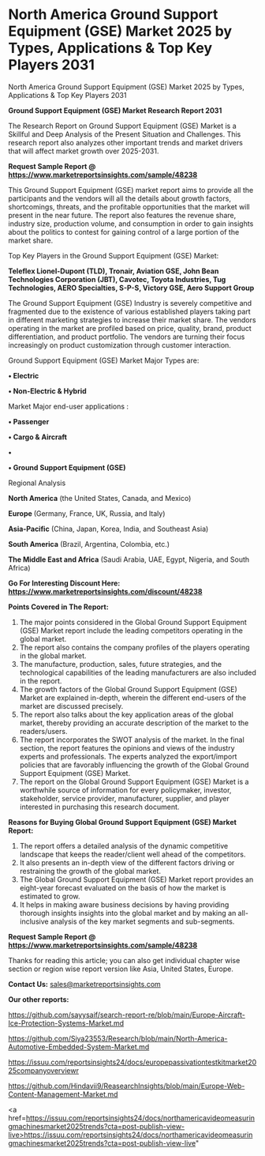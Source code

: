 # North America Ground Support Equipment (GSE) Market 2025 by Types, Applications & Top Key Players 2031
North America Ground Support Equipment (GSE) Market 2025 by Types, Applications & Top Key Players 2031

<strong>Ground Support Equipment (GSE) Market Research Report 2031</strong>

The Research Report on Ground Support Equipment (GSE) Market is a Skillful and Deep Analysis of the Present Situation and Challenges. This research report also analyzes other important trends and market drivers that will affect market growth over 2025-2031.

<strong>Request Sample Report @ <a href=https://www.marketreportsinsights.com/sample/48238>https://www.marketreportsinsights.com/sample/48238</a></strong>

This Ground Support Equipment (GSE) market report aims to provide all the participants and the vendors will all the details about growth factors, shortcomings, threats, and the profitable opportunities that the market will present in the near future. The report also features the revenue share, industry size, production volume, and consumption in order to gain insights about the politics to contest for gaining control of a large portion of the market share.

Top Key Players in the Ground Support Equipment (GSE) Market:

<strong>Teleflex Lionel-Dupont (TLD), Tronair, Aviation GSE, John Bean Technologies Corporation (JBT), Cavotec, Toyota Industries, Tug Technologies, AERO Specialties, S-P-S, Victory GSE, Aero Support Group</strong>

The Ground Support Equipment (GSE) Industry is severely competitive and fragmented due to the existence of various established players taking part in different marketing strategies to increase their market share. The vendors operating in the market are profiled based on price, quality, brand, product differentiation, and product portfolio. The vendors are turning their focus increasingly on product customization through customer interaction.

Ground Support Equipment (GSE) Market Major Types are:

<strong>•  Electric

•  Non-Electric & Hybrid</strong>

Market Major end-user applications :

<strong>•  Passenger

•  Cargo & Aircraft

•  

•  Ground Support Equipment (GSE)</strong>

Regional Analysis

</u><strong><b>North America</b></strong> (the United States, Canada, and Mexico)

<strong><b>Europe </b></strong>(Germany, France, UK, Russia, and Italy)

<strong><b>Asia-Pacific</b></strong> (China, Japan, Korea, India, and Southeast Asia)

<strong><b>South America</b></strong> (Brazil, Argentina, Colombia, etc.)

<strong><b>The Middle East and Africa</b></strong> (Saudi Arabia, UAE, Egypt, Nigeria, and South Africa)

<strong>Go For Interesting Discount Here: <a href=https://www.marketreportsinsights.com/discount/48238>https://www.marketreportsinsights.com/discount/48238</a></strong>

<strong>Points Covered in The Report:</strong>
<ol>
  <li>The major points considered in the Global Ground Support Equipment (GSE) Market report include the leading competitors operating in the global market.</li>
  <li>The report also contains the company profiles of the players operating in the global market.</li>
  <li>The manufacture, production, sales, future strategies, and the technological capabilities of the leading manufacturers are also included in the report.</li>
  <li>The growth factors of the Global Ground Support Equipment (GSE) Market are explained in-depth, wherein the different end-users of the market are discussed precisely.</li>
  <li>The report also talks about the key application areas of the global market, thereby providing an accurate description of the market to the readers/users.</li>
  <li>The report incorporates the SWOT analysis of the market. In the final section, the report features the opinions and views of the industry experts and professionals. The experts analyzed the export/import policies that are favorably influencing the growth of the Global Ground Support Equipment (GSE) Market.</li>
  <li>The report on the Global Ground Support Equipment (GSE) Market is a worthwhile source of information for every policymaker, investor, stakeholder, service provider, manufacturer, supplier, and player interested in purchasing this research document.</li>
</ol>
<strong>Reasons for Buying Global Ground Support Equipment (GSE) Market Report:</strong>

<ol>
  <li>The report offers a detailed analysis of the dynamic competitive landscape that keeps the reader/client well ahead of the competitors.</li>
  <li>It also presents an in-depth view of the different factors driving or restraining the growth of the global market.</li>
  <li>The Global Ground Support Equipment (GSE) Market report provides an eight-year forecast evaluated on the basis of how the market is estimated to grow.</li>
  <li>It helps in making aware business decisions by having providing thorough insights insights into the global market and by making an all-inclusive analysis of the key market segments and sub-segments.</li>
</ol>
<strong>Request Sample Report @ <a href=https://www.marketreportsinsights.com/sample/48238>https://www.marketreportsinsights.com/sample/48238</a></strong>


Thanks for reading this article; you can also get individual chapter wise section or region wise report version like Asia, United States, Europe.

<strong>Contact Us:</strong>
sales@marketreportsinsights.com

<strong>Our other reports:</strong>

<a href=https://github.com/sayysaif/search-report-re/blob/main/Europe-Aircraft-Ice-Protection-Systems-Market.md>https://github.com/sayysaif/search-report-re/blob/main/Europe-Aircraft-Ice-Protection-Systems-Market.md</a>

<a href=https://github.com/Siya23553/Research/blob/main/North-America-Automotive-Embedded-System-Market.md>https://github.com/Siya23553/Research/blob/main/North-America-Automotive-Embedded-System-Market.md</a>

<a href=https://issuu.com/reportsinsights24/docs/europepassivationtestkitmarket2025companyoverviewr>https://issuu.com/reportsinsights24/docs/europepassivationtestkitmarket2025companyoverviewr</a>

<a href=https://github.com/Hindavii9/ReasearchInsights/blob/main/Europe-Web-Content-Management-Market.md>https://github.com/Hindavii9/ReasearchInsights/blob/main/Europe-Web-Content-Management-Market.md</a>

<a href=https://issuu.com/reportsinsights24/docs/northamericavideomeasuringmachinesmarket2025trends?cta=post-publish-view-live>https://issuu.com/reportsinsights24/docs/northamericavideomeasuringmachinesmarket2025trends?cta=post-publish-view-live</a>"
